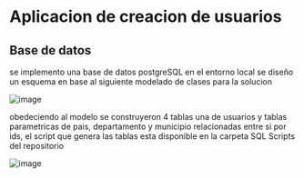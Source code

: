 # Aplicacion de creacion de usuarios
## Base de datos 
se implemento una base de datos postgreSQL en el entorno local se diseño un esquema en base al siguiente modelado de clases para la solucion 

![image](https://github.com/user-attachments/assets/a559eee3-c758-4b0a-ab92-e9fbc46a90e6)

obedeciendo al modelo se construyeron  4 tablas una de usuarios y tablas parametricas de pais, departamento y municipio relacionadas entre si por ids, el script que genera las tablas esta disponible en la carpeta SQL Scripts del repositorio

![image](https://github.com/user-attachments/assets/c7da2f1a-608d-4619-a63b-f3d8c6dfca34)

